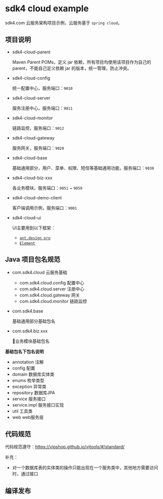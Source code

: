 
# sdk4 cloud example

sdk4.com 云服务架构项目示例，云服务基于 `spring cloud`。

## 项目说明

- sdk4-cloud-parent

    Maven Parent POMs，定义 jar 依赖，所有项目均使用该项目作为自己的 parent，不能自己定义依赖 jar 的版本，统一管理，防止冲突。

- sdk4-cloud-config

    统一配置中心，服务端口：`9010`

- sdk4-cloud-server

    服务注册中心，服务端口：`9011`

- sdk4-cloud-monitor

    链路监控，服务端口：`9012`

- sdk4-cloud-gateway

    服务网关，服务端口：`9020`

- sdk4-cloud-base

    基础通用部分，用户、菜单、权限、短信等基础通用功能，服务端口：`9030`

- sdk4-cloud-biz-xxx

    各业务模块，服务端口：`9051` ~ `9059`

- sdk4-cloud-demo-client

    客户端调用示例，服务端口：`9001`

- sdk4-cloud-ui

    UI主要用到以下框架：

    - [`ant.design pro`](http://ant-design-pro.gitee.io/index-cn)
    - [`Element`](http://element-cn.eleme.io/)

## Java 项目包名规范

- com.sdk4.cloud 云服务基础
    - com.sdk4.cloud.config 配置中心
    - com.sdk4.cloud.server 注册中心
    - com.sdk4.cloud.gateway 网关
    - com.sdk4.cloud.monitor 链路监控

- com.sdk4.base

    基础通用部分基础包名

- com.sdk4.biz.xxx

    业务模块基础包名

**基础包名下包名说明**

- annotation 注解
- config 配置
- domain 数据库实体类
- enums 枚举类型
- exception 异常类
- repository 数据库JPA
- service 服务接口
- service.impl 服务接口实现
- util 工具类
- web web服务层

## 代码规范

代码规范遵守：<https://vipshop.github.io/vjtools/#/standard/>

补充：

- 对一个数据库表的实体类的操作只能出现在一个服务类中，其他地方需要访问时，通过接口

## 编译发布

